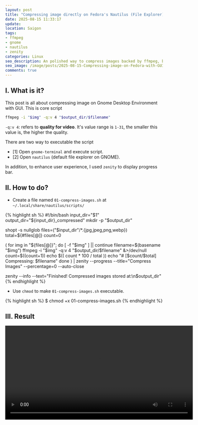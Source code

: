 ```yaml
---
layout: post
title: "Compressing image directly on Fedora's Nautilus (File Explorer)"
date: 2025-08-15 11:33:17
update:
location: Saigon
tags:
- ffmpeg
- gnome
- nautilus
- zenity
categories: Linux
seo_description: An polished way to compress images backed by ffmpeg, bash and zenity. You can run it directly on nautilus - File explorer
seo_image: /image/posts/2025-08-15-Compressing-image-on-Fedora-with-GUI/seo.png
comments: true
---
```


## I. What is it?
This post is all about compressing image on Gnome Desktop Environment with GUI. This is core script

```sh
ffmpeg -i "$img" -q:v 4 "$output_dir/$filename"
```

`-q:v 4`: refers to **quality for video**. It's value range is `1-31`, the smaller this value is, the higher the quality.

There are two way to executable the script
- [1] Open `gnome-terminal` and execute script.
- [2] Open `nautilus` (default file explorer on GNOME).

In addition, to enhance user experience, I used `zenity` to display progress bar.

## II. How to do?
- Create a file named `01-compress-images.sh` at `~/.local/share/nautilus/scripts/`

{% highlight sh %}
#!/bin/bash
input_dir="$1"
output_dir="${input_dir}_compressed"
mkdir -p "$output_dir"

shopt -s nullglob
files=("$input_dir"/*.{jpg,jpeg,png,webp})
total=${#files[@]}
count=0

(
for img in "${files[@]}"; do
    [ -f "$img" ] || continue
    filename=$(basename "$img")
    ffmpeg -i "$img" -q:v 4 "$output_dir/$filename" &>/dev/null
    count=$((count+1))
    echo $(( count * 100 / total ))
    echo "# [$count/$total] Compressing: $filename"
done
) | zenity --progress --title="Compress Images" --percentage=0 --auto-close

zenity --info --text="Finished! Compressed images stored at:\n$output_dir"
{% endhighlight %}


- Use `chmod` to make `01-compress-images.sh` executable.

{% highlight sh %}
$ chmod +x 01-compress-images.sh
{% endhighlight %}

## III. Result

<video controls width="600" >
  <source src="/image/posts/2025-08-15-Compressing-image-on-Fedora-with-GUI/1.webm" type="video/webm">
</video>
